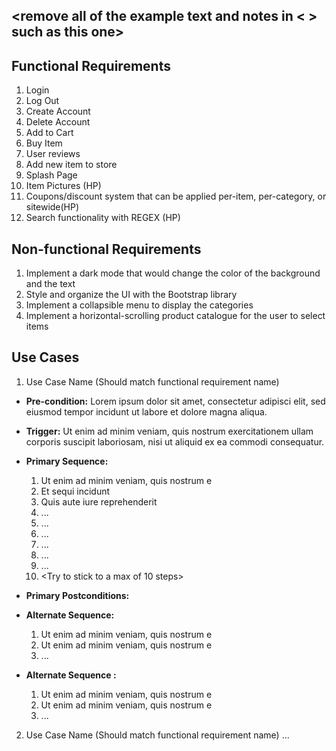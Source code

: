 ## <remove all of the example text and notes in < > such as this one>

## Functional Requirements

1. Login
2. Log Out
3. Create Account
4. Delete Account
5. Add to Cart
6. Buy Item
7. User reviews
8. Add new item to store
9. Splash Page
10. Item Pictures (HP)
11. Coupons/discount system that can be applied per-item, per-category, or sitewide(HP)
12. Search functionality with REGEX (HP)

## Non-functional Requirements

1. Implement a dark mode that would change the color of the background and the text
2. Style and organize the UI with the Bootstrap library
3. Implement a collapsible menu to display the categories 
4. Implement a horizontal-scrolling product catalogue for the user to select items

## Use Cases

1. Use Case Name (Should match functional requirement name)
- **Pre-condition:** <can be a list or short description> Lorem ipsum dolor sit amet, consectetur adipisci elit, sed eiusmod tempor incidunt ut labore et dolore magna aliqua.

- **Trigger:** <can be a list or short description> Ut enim ad minim veniam, quis nostrum exercitationem ullam corporis suscipit laboriosam, nisi ut aliquid ex ea commodi consequatur. 

- **Primary Sequence:**
  
  1. Ut enim ad minim veniam, quis nostrum e
  2. Et sequi incidunt 
  3. Quis aute iure reprehenderit
  4. ... 
  5. ...
  6. ...
  7. ...
  8. ...
  9. ...
  10. <Try to stick to a max of 10 steps>

- **Primary Postconditions:** <can be a list or short description> 

- **Alternate Sequence:** <you can have more than one alternate sequence to describe multiple issues that may arise>
  
  1. Ut enim ad minim veniam, quis nostrum e
  2. Ut enim ad minim veniam, quis nostrum e
  3. ...

- **Alternate Sequence <optional>:** <you can have more than one alternate sequence to describe multiple issues that may arise>
  
  1. Ut enim ad minim veniam, quis nostrum e
  2. Ut enim ad minim veniam, quis nostrum e
  3. ...
2. Use Case Name (Should match functional requirement name)
   ...
